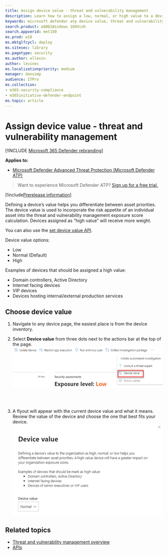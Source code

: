 ```yaml
---
title: Assign device value - threat and vulnerability management
description: Learn how to assign a low, normal, or high value to a device to help you differentiate between asset priorities.
keywords: microsoft defender atp device value, threat and vulnerability management device value, high value devices, device value exposure score
search.product: eADQiWindows 10XVcnh
search.appverid: met150
ms.prod: w10
ms.mktglfcycl: deploy
ms.sitesec: library
ms.pagetype: security
ms.author: ellevin
author: levinec
ms.localizationpriority: medium
manager: dansimp
audience: ITPro
ms.collection: 
- m365-security-compliance 
- m365initiative-defender-endpoint 
ms.topic: article
---
```


# Assign device value - threat and vulnerability management

[!INCLUDE [Microsoft 365 Defender rebranding](../../includes/microsoft-defender.md)]


**Applies to:**

- [Microsoft Defender Advanced Threat Protection (Microsoft Defender ATP)](https://go.microsoft.com/fwlink/p/?linkid=2069559)

>Want to experience Microsoft Defender ATP? [Sign up for a free trial.](https://www.microsoft.com/microsoft-365/windows/microsoft-defender-atp?ocid=docs-wdatp-portaloverview-abovefoldlink)

[!include[Prerelease information](../../includes/prerelease.md)]

Defining a device’s value helps you differentiate between asset priorities. The device value is used to incorporate the risk appetite of an individual asset into the threat and vulnerability management exposure score calculation. Devices assigned as “high value” will receive more weight.

You can also use the [set device value API](set-device-value.md).

Device value options:

- Low
- Normal (Default)
- High

Examples of devices that should be assigned a high value:

- Domain controllers, Active Directory
- Internet facing devices
- VIP devices
- Devices hosting internal/external production services

## Choose device value

1. Navigate to any device page, the easiest place is from the device inventory.

2. Select **Device value** from three dots next to the actions bar at the top of the page.
    ![Example of the device value dropdown.](images/tvm-device-value-dropdown.png)

<br><br>

3. A flyout will appear with the current device value and what it means. Review the value of the device and choose the one that best fits your device.
![Example of the device value flyout.](images/tvm-device-value-flyout.png)

## Related topics

- [Threat and vulnerability management overview](next-gen-threat-and-vuln-mgt.md)
- [APIs](next-gen-threat-and-vuln-mgt.md#apis)
